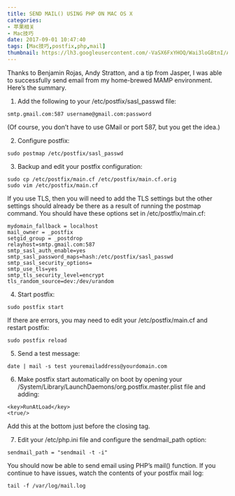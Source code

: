 ```yaml
---
title: SEND MAIL() USING PHP ON MAC OS X
categories:
- 苹果相关
- Mac技巧
date: 2017-09-01 10:47:40
tags: [Mac技巧,postfix,php,mail]
thumbnail: https://lh3.googleusercontent.com/-VaSX6FxYHOQ/Wai3loGBtnI/AAAAAAAADbQ/oyqO2I5bwPkzZpMvCsDU1F7I3AQ86_8uQCHMYCw/s0/2017-09-01_10-27-41.png
---
```

<!--excerpt-->

Thanks to Benjamin Rojas, Andy Stratton, and a tip from Jasper, I was able to successfully send email from my home-brewed MAMP environment. Here’s the summary.

1. Add the following to your /etc/postfix/sasl_passwd file:
```
smtp.gmail.com:587 username@gmail.com:password
```

(Of course, you don’t have to use GMail or port 587, but you get the idea.)

2. Configure postfix:

```
sudo postmap /etc/postfix/sasl_passwd
```

3. Backup and edit your postfix configuration:
```
sudo cp /etc/postfix/main.cf /etc/postfix/main.cf.orig
sudo vim /etc/postfix/main.cf
```

If you use TLS, then you will need to add the TLS settings but the other settings should already be there as a result of running the postmap command. You should have these options set in /etc/postfix/main.cf:

```
mydomain_fallback = localhost
mail_owner = _postfix
setgid_group = _postdrop
relayhost=smtp.gmail.com:587
smtp_sasl_auth_enable=yes
smtp_sasl_password_maps=hash:/etc/postfix/sasl_passwd
smtp_sasl_security_options=
smtp_use_tls=yes
smtp_tls_security_level=encrypt
tls_random_source=dev:/dev/urandom
```

4. Start postfix:
```
sudo postfix start
```

If there are errors, you may need to edit your /etc/postfix/main.cf and restart postfix:
```
sudo postfix reload
```

5. Send a test message:
```
date | mail -s test youremailaddress@yourdomain.com
```

6. Make postfix start automatically on boot by opening your /System/Library/LaunchDaemons/org.postfix.master.plist file and adding:
```
<key>RunAtLoad</key>
<true/>
```

Add this at the bottom just before the closing </dict> tag.

7. Edit your /etc/php.ini file and configure the sendmail_path option:
```
sendmail_path = "sendmail -t -i"

```

You should now be able to send email using PHP’s mail() function. If you continue to have issues, watch the contents of your postfix mail log:
```
tail -f /var/log/mail.log
```

